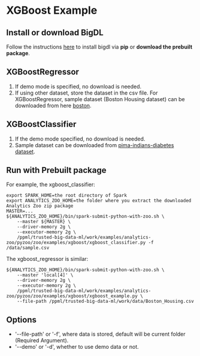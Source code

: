 # XGBoost Example

## Install or download BigDL
Follow the instructions [here](https://bigdl.readthedocs.io/en/latest/doc/UserGuide/python.html#install) to install bigdl via __pip__ or __download the prebuilt package__.

## XGBoostRegressor
1. If demo mode is specified, no download is needed.
2. If using other dataset, store the dataset in the csv file. For XGBoostRegressor, sample dataset (Boston Housing dataset) can be downloaded from here [boston](http://course1.winona.edu/bdeppa/Stat%20425/Data/Boston_Housing.csv).

## XGBoostClassifier
1. If the demo mode specified, no download is needed.
2. Sample dataset can be downloaded from [pima-indians-diabetes dataset](https://raw.githubusercontent.com/jbrownlee/Datasets/master/pima-indians-diabetes.data.csv).

## Run with Prebuilt package
For example, the xgboost_classifier:
```
export SPARK_HOME=the root directory of Spark
export ANALYTICS_ZOO_HOME=the folder where you extract the downloaded Analytics Zoo zip package
MASTER=...
${ANALYTICS_ZOO_HOME}/bin/spark-submit-python-with-zoo.sh \
    --master ${MASTER} \
    --driver-memory 2g \
    --executor-memory 2g \
    /ppml/trusted-big-data-ml/work/examples/analytics-zoo/pyzoo/zoo/examples/xgboost/xgboost_classifier.py -f /data/sample.csv
```

The xgboost_regressor is similar:

```
${ANALYTICS_ZOO_HOME}/bin/spark-submit-python-with-zoo.sh \
    --master 'local[4]' \
    --driver-memory 2g \
    --executor-memory 2g \
    /ppml/trusted-big-data-ml/work/examples/analytics-zoo/pyzoo/zoo/examples/xgboost/xgboost_example.py \
    --file-path /ppml/trusted-big-data-ml/work/data/Boston_Housing.csv
```

## Options
* '--file-path' or '-f', where data is stored, default will be current folder (Required Argument).
* '--demo' or '-d', whether to use demo data or not. 
